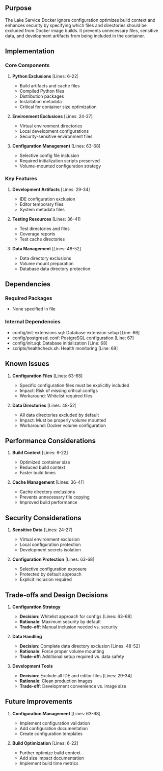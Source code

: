 ## Purpose

The Lake Service Docker ignore configuration optimizes build context and enhances security by specifying which files and directories should be excluded from Docker image builds. It prevents unnecessary files, sensitive data, and development artifacts from being included in the container.

## Implementation

### Core Components

1. **Python Exclusions** [Lines: 6-22]

   - Build artifacts and cache files
   - Compiled Python files
   - Distribution packages
   - Installation metadata
   - Critical for container size optimization

2. **Environment Exclusions** [Lines: 24-27]

   - Virtual environment directories
   - Local development configurations
   - Security-sensitive environment files

3. **Configuration Management** [Lines: 63-68]
   - Selective config file inclusion
   - Required initialization scripts preserved
   - Volume-mounted configuration strategy

### Key Features

1. **Development Artifacts** [Lines: 29-34]

   - IDE configuration exclusion
   - Editor temporary files
   - System metadata files

2. **Testing Resources** [Lines: 36-41]

   - Test directories and files
   - Coverage reports
   - Test cache directories

3. **Data Management** [Lines: 48-52]
   - Data directory exclusions
   - Volume mount preparation
   - Database data directory protection

## Dependencies

### Required Packages

- None specified in file

### Internal Dependencies

- config/init-extensions.sql: Database extension setup [Line: 66]
- config/postgresql.conf: PostgreSQL configuration [Line: 67]
- config/init.sql: Database initialization [Line: 68]
- scripts/healthcheck.sh: Health monitoring [Line: 69]

## Known Issues

1. **Configuration Files** [Lines: 63-68]

   - Specific configuration files must be explicitly included
   - Impact: Risk of missing critical configs
   - Workaround: Whitelist required files

2. **Data Directories** [Lines: 48-52]
   - All data directories excluded by default
   - Impact: Must be properly volume mounted
   - Workaround: Docker volume configuration

## Performance Considerations

1. **Build Context** [Lines: 6-22]

   - Optimized container size
   - Reduced build context
   - Faster build times

2. **Cache Management** [Lines: 36-41]
   - Cache directory exclusions
   - Prevents unnecessary file copying
   - Improved build performance

## Security Considerations

1. **Sensitive Data** [Lines: 24-27]

   - Virtual environment exclusion
   - Local configuration protection
   - Development secrets isolation

2. **Configuration Protection** [Lines: 63-68]
   - Selective configuration exposure
   - Protected by default approach
   - Explicit inclusion required

## Trade-offs and Design Decisions

1. **Configuration Strategy**

   - **Decision**: Whitelist approach for configs [Lines: 63-68]
   - **Rationale**: Maximum security by default
   - **Trade-off**: Manual inclusion needed vs. security

2. **Data Handling**

   - **Decision**: Complete data directory exclusion [Lines: 48-52]
   - **Rationale**: Force proper volume mounting
   - **Trade-off**: Additional setup required vs. data safety

3. **Development Tools**
   - **Decision**: Exclude all IDE and editor files [Lines: 29-34]
   - **Rationale**: Clean production images
   - **Trade-off**: Development convenience vs. image size

## Future Improvements

1. **Configuration Management** [Lines: 63-68]

   - Implement configuration validation
   - Add configuration documentation
   - Create configuration templates

2. **Build Optimization** [Lines: 6-22]
   - Further optimize build context
   - Add size impact documentation
   - Implement build time metrics

